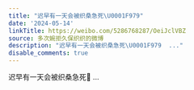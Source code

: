 ```yaml
---
title: "迟早有一天会被织桑急死\U0001F979"
date: '2024-05-14'
linkTitle: https://weibo.com/5286768287/OeiJclVBZ
source: 多次婉拒久保织织的微博
description: "迟早有一天会被织桑急死\U0001F979  ..."
disable_comments: true
---
```

迟早有一天会被织桑急死🥹  ...
